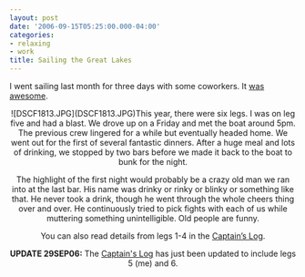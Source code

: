 ```yaml
---
layout: post
date: '2006-09-15T05:25:00.000-04:00'
categories:
- relaxing
- work
title: Sailing the Great Lakes
---
```


I went sailing last month for three days with some coworkers. It [was awesome](http://www.wassupy.com/gallery2/main.php?g2_itemId=3637).


<div style="text-align: center;">![DSCF1813.JPG](DSCF1813.JPG)This year, there were six legs. I was on leg five and had a blast. We drove up on a Friday and met the boat around 5pm. The previous crew lingered for a while but eventually headed home. We went out for the first of several fantastic dinners. After a huge meal and lots of drinking, we stopped by two bars before we made it back to the boat to bunk for the night.

The highlight of the first night would probably be a crazy old man we ran into at the last bar. His name was drinky or rinky or blinky or something like that. He never took a drink, though he went through the whole cheers thing over and over. He continuously tried to pick fights with each of us while muttering something unintelligible. Old people are funny.



![]()You can also read details from legs 1-4 in the [Captain’s Log](http://www.bumboat.com/log/log2006north.htm).

**UPDATE 29SEP06:** The [Captain's Log](http://www.bumboat.com/log/log2006north.htm) has just been updated to include legs 5 (me) and 6.